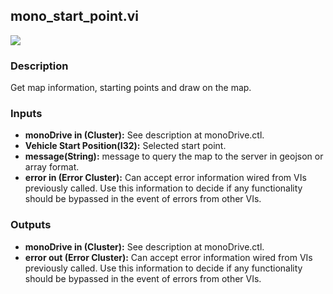 ## mono_start_point.vi
<p class="img_container">
<img class="lg_img" src="https://github.com/monoDriveIO/documentation/raw/master/WikiPhotos/LV_client/utilities/mono__start__pointc.png" 
  />
</p>

### Description 
Get map information, starting points and draw on the map.

### Inputs
- **monoDrive in (Cluster):** See description at monoDrive.ctl.
- **Vehicle Start Position(I32):** Selected start point.
- **message(String):** message to query the map to the server in geojson or array format.
- **error in (Error Cluster):** Can accept error information wired from VIs previously called. Use this information to decide if any functionality should be bypassed in the event of errors from other VIs.


### Outputs
- **monoDrive in (Cluster):** See description at monoDrive.ctl.
- **error out (Error Cluster):** Can accept error information wired from VIs previously called. Use this information to decide if any functionality should be bypassed in the event of errors from other VIs.

<p>&nbsp;</p>